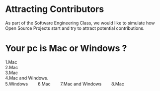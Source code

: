 # Attracting Contributors 
As part of the Software Engineering Class, we would like to simulate how Open Source Projects start and try to attract potential contributions. 

# Your pc is Mac or Windows ? 
1.Mac  
2.Mac  
3.Mac  
4.Mac and Windows.   
5.Windows　　
6.Mac　　
7.Mac and Windows　　
8.Mac  

